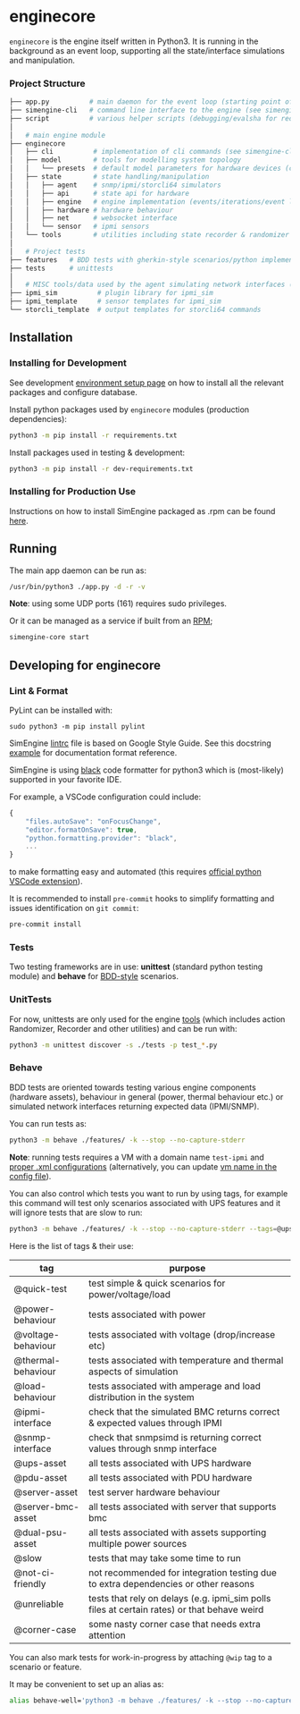 # enginecore

`enginecore` is the engine itself written in Python3. It is running in the background as an event loop, supporting all the state/interface simulations and manipulation.

### Project Structure

```bash
├── app.py          # main daemon for the event loop (starting point of the app)
├── simengine-cli   # command line interface to the engine (see simengine-cli -h)
├── script          # various helper scripts (debugging/evalsha for redis etc.)
│
│   # main engine module
├── enginecore
│   ├── cli          # implementation of cli commands (see simengine-cli -h)
│   ├── model        # tools for modelling system topology
│   │   └── presets  # default model parameters for hardware devices (can be overwritten with cli)
│   ├── state        # state handling/manipulation
│   │   ├── agent    # snmp/ipmi/storcli64 simulators
│   │   ├── api      # state api for hardware
│   │   ├── engine   # engine implementation (events/iterations/event loop)
│   │   ├── hardware # hardware behaviour
│   │   ├── net      # websocket interface
│   │   └── sensor   # ipmi sensors
│   └── tools        # utilities including state recorder & randomizer
│
│   # Project tests
├── features   # BDD tests with gherkin-style scenarios/python implementation
├── tests      # unittests
│
│   # MISC tools/data used by the agent simulating network interfaces (SNMP/IPMI)
├── ipmi_sim          # plugin library for ipmi_sim
├── ipmi_template     # sensor templates for ipmi_sim
└── storcli_template  # output templates for storcli64 commands
```

## Installation

### Installing for Development

See development [environment setup page](https://simengine.readthedocs.io/en/latest/Installation/#development-version) on how to install all the relevant packages and configure database.

Install python packages used by `enginecore` modules (production dependencies):

```bash
python3 -m pip install -r requirements.txt
```

Install packages used in testing & development:

```bash
python3 -m pip install -r dev-requirements.txt
```

### Installing for Production Use

Instructions on how to install SimEngine packaged as .rpm can be found [here](https://simengine.readthedocs.io/en/latest/Installation/#release-rpm).

## Running

The main app daemon can be run as:

```bash
/usr/bin/python3 ./app.py -d -r -v
```

**Note**: using some UDP ports (161) requires sudo privileges.

Or it can be managed as a service if built from an [RPM](https://simengine.readthedocs.io/en/latest/Installation/#release-rpm);

```bash
simengine-core start
```

## Developing for enginecore

### Lint & Format

PyLint can be installed with:

`sudo python3 -m pip install pylint`

SimEngine [lintrc](./.pylintrc) file is based on Google Style Guide. See this docstring [example](http://sphinxcontrib-napoleon.readthedocs.io/en/latest/example_google.html) for documentation format reference.

SimEngine is using [black](https://github.com/psf/black) code formatter for python3 which is (most-likely) supported in your favorite IDE.

For example, a VSCode configuration could include:

```javascript
{
    "files.autoSave": "onFocusChange",
    "editor.formatOnSave": true,
    "python.formatting.provider": "black",
    ...
}
```

to make formatting easy and automated (this requires [official python VSCode extension](https://marketplace.visualstudio.com/items?itemName=ms-python.python)).

It is recommended to install `pre-commit` hooks to simplify formatting and issues identification on `git commit`:

```bash
pre-commit install
```

### Tests

Two testing frameworks are in use: **unittest** (standard python testing module) and **behave** for [BDD-style](https://behave.readthedocs.io/en/latest/) scenarios.

### UnitTests

For now, unittests are only used for the engine [tools](./enginecore/tools) (which includes action Randomizer, Recorder and other utilities) and can be run with:

```bash
python3 -m unittest discover -s ./tests -p test_*.py
```

### Behave

BDD tests are oriented towards testing various engine components (hardware assets), behaviour in general (power, thermal behaviour etc.) or simulated network interfaces returning expected data (IPMI/SNMP).

You can run tests as:

```bash
python3 -m behave ./features/ -k --stop --no-capture-stderr
```

**Note**: running tests requires a VM with a domain name `test-ipmi` and [proper .xml configurations](https://simengine.readthedocs.io/en/latest/Assets%20Configurations/#server-type) (alternatively, you can update [vm name in the config file](./behave.ini)).

You can also control which tests you want to run by using tags, for example this command will test only
scenarios associated with UPS features and it will ignore tests that are slow to run:

```bash
python3 -m behave ./features/ -k --stop --no-capture-stderr --tags=@ups-asset --tags=~@slow
```

Here is the list of tags & their use:

| tag                | purpose                                                                                     |
| ------------------ | ------------------------------------------------------------------------------------------- |
| @quick-test        | test simple & quick scenarios for power/voltage/load                                        |
| @power-behaviour   | tests associated with power                                                                 |
| @voltage-behaviour | tests associated with voltage (drop/increase etc)                                           |
| @thermal-behaviour | tests associated with temperature and thermal aspects of simulation                         |
| @load-behaviour    | tests associated with amperage and load distribution in the system                          |
| @ipmi-interface    | check that the simulated BMC returns correct & expected values through IPMI                 |
| @snmp-interface    | check that snmpsimd is returning correct values through snmp interface                      |
| @ups-asset         | all tests associated with UPS hardware                                                      |
| @pdu-asset         | all tests associated with PDU hardware                                                      |
| @server-asset      | test server hardware behaviour                                                              |
| @server-bmc-asset  | all tests associated with server that supports bmc                                          |
| @dual-psu-asset    | all tests associated with assets supporting multiple power sources                          |
| @slow              | tests that may take some time to run                                                        |
| @not-ci-friendly   | not recommended for integration testing due to extra dependencies or other reasons          |
| @unreliable        | tests that rely on delays (e.g. ipmi_sim polls files at certain rates) or that behave weird |
| @corner-case       | some nasty corner case that needs extra attention                                           |

You can also mark tests for work-in-progress by attaching `@wip` tag to a scenario or feature.

It may be convenient to set up an alias as:

```bash
alias behave-well='python3 -m behave ./features/ -k --stop --no-capture-stderr'
```
